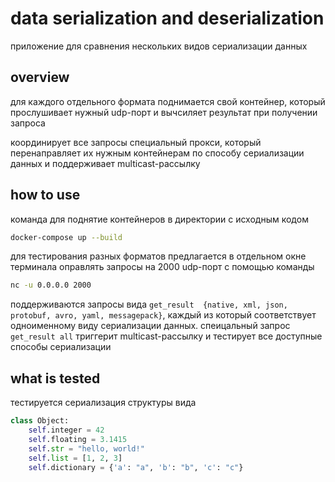 # data serialization and deserialization
приложение для сравнения нескольких видов сериализации данных

## overview
для каждого отдельного формата поднимается свой контейнер, 
который прослушивает нужный udp-порт и 
вычсиляет результат при получении запроса

координирует все запросы специальный прокси, который перенаправляет 
их нужным контейнерам по способу сериализации данных
и поддерживает multicast-рассылку

## how to use
команда для поднятие контейнеров в директории с исходным кодом
```bash
docker-compose up --build
```


для тестирования разных форматов предлагается 
в отдельном окне терминала оправлять запросы 
на 2000 udp-порт с помощью команды
```bash
nc -u 0.0.0.0 2000
```
поддерживаются запросы вида `get_result 
{native, xml, json, protobuf, avro, yaml, messagepack}`, каждый 
из который соответствует одноименному виду сериализации данных. 
спеицальный запрос `get_result all` триггерит multicast-рассылку 
и тестирует все доступные способы сериализации


## what is tested
тестируется сериализация структуры вида
```python
class Object:
    self.integer = 42
    self.floating = 3.1415
    self.str = "hello, world!"
    self.list = [1, 2, 3]
    self.dictionary = {'a': "a", 'b': "b", 'c': "c"}
```